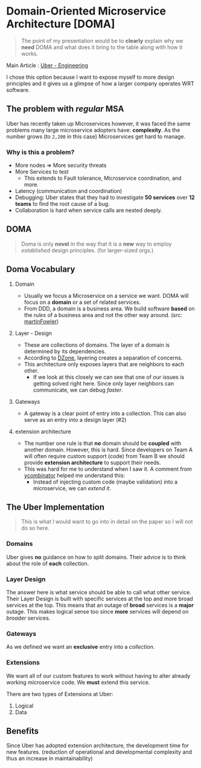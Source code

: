 # Domain-Oriented Microservice Architecture \[DOMA\]
> The point of my presentation would be to **clearly** explain why we **need** DOMA and what does it bring to the table along with how it works. 

Main Article : [Uber - Engineering](https://eng.uber.com/microservice-architecture/)

I chose this option because I want to expose myself to more design principles and it gives us a glimpse of how a larger company operates WRT software.  

## The problem with *regular* MSA
Uber has recently taken up Microservices however, it was faced the same problems many large microservice adopters have: **complexity**. As the number grows (to `2,200` in this case) Microservices get hard to manage. 
### Why is this a problem?
+ More nodes => More security threats
+ More Services to test
	+ This extends to Fault tolerance, Microservice coordination, and more. 
+ Latency (communication and coordination)
+ Debugging: Uber states that they had to investigate **50 services** over **12 teams** to find the root cause of a bug. 
+ Collaboration is hard when service calls are nested deeply.

## DOMA
> Doma is only **novel** in the way that it is a **new** way to employ *established* design principles. (for larger-sized orgs.)
## Doma Vocabulary
1. Domain
	+	Usually we focus a Microservice on a service we want. DOMA will focus on a **domain** or a set of related services. 
	+	From DDD, a domain is a business area. We build software **based** on the *rules* of a business area and not the other way around. (src: [martinFowler](https://martinfowler.com/bliki/DomainDrivenDesign.html))

2. Layer - Design
	+	These are collections of domains. The layer of a domain is determined by its dependencies. 
	+	According to [DZone](https://dzone.com/articles/layered-architecture-code-smells-medium), layering creates a separation of concerns.
	+	This architecture only exposes layers that are neighbors to each other.
		+	If we look at this closely we can see that one of our issues is getting solved right here. Since only layer neighbors can communicate, we can debug *faster*.

3. Gateways
	+	A gateway is a clear point of entry into a collection. This can also serve as an entry into a design layer (\#2)

4. extension architecture
	+	The number one rule is that **no** domain should be **coupled** with another domain. However, this is hard. Since developers on Team A will often require custom support (code) from Team B we should provide **extension architecture** to support their needs.
	+	This was hard for me to understand when I saw it. A comment from [ycombinator](https://news.ycombinator.com/item?id=23937005) helped me understand this: 
		+	Instead of injecting custom code (maybe validation) into a microservice, we can *extend it*. 


## The Uber Implementation
> This is what I would want to go into in detail on the paper so I will not do so here.

### Domains
Uber gives **no** guidance on how to split domains. Their advice is to think about the role of **each** collection. 

### Layer Design
The answer here is what service should be able to call what other service. Their Layer Design is built with specific services at the top and more broad services at the top. This means that an outage of **broad** services is a **major** outage. This makes logical sense too since **more** services will depend on *broader* services. 

### Gateways
As we defined we want an **exclusive** entry into a *collection*.

### Extensions
We want all of our custom features to work without having to alter already working microservice code. We **must** extend this service. 
 
 There are two types of Extensions at Uber:
 1. Logical
 2. Data

## Benefits
Since Uber has adopted extension architecture, the development time for new features. (reduction of operational and developmental complexity and thus an increase in maintainability)

